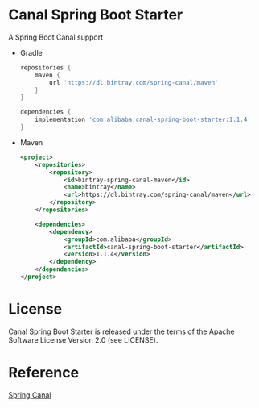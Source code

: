 # Canal Spring Boot Starter

A Spring Boot Canal support

- Gradle
    ```groovy
    repositories {
        maven {
            url 'https://dl.bintray.com/spring-canal/maven'
        }
    }

    dependencies {
        implementation 'com.alibaba:canal-spring-boot-starter:1.1.4'
    }
    ```
- Maven
  ```xml
  <project>
      <repositories>
          <repository>
              <id>bintray-spring-canal-maven</id>
              <name>bintray</name>
              <url>https://dl.bintray.com/spring-canal/maven</url>
          </repository>
      </repositories>

      <dependencies>
          <dependency>
              <groupId>com.alibaba</groupId>
              <artifactId>canal-spring-boot-starter</artifactId>
              <version>1.1.4</version>
          </dependency>
      </dependencies>
  </project>
  ```

# License

Canal Spring Boot Starter is released under the terms of the Apache Software License Version 2.0 (see LICENSE).

# Reference

[Spring Canal](https://github.com/spring-canal/spring-canal)
